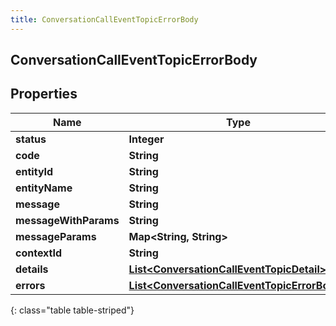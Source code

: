 ```yaml
---
title: ConversationCallEventTopicErrorBody
---
```

## ConversationCallEventTopicErrorBody


## Properties

| Name | Type | Description | Notes |
| ------------ | ------------- | ------------- | ------------- |
| **status** | **Integer** |  |  [optional] |
| **code** | **String** |  |  [optional] |
| **entityId** | **String** |  |  [optional] |
| **entityName** | **String** |  |  [optional] |
| **message** | **String** |  |  [optional] |
| **messageWithParams** | **String** |  |  [optional] |
| **messageParams** | **Map&lt;String, String&gt;** |  |  [optional] |
| **contextId** | **String** |  |  [optional] |
| **details** | [**List&lt;ConversationCallEventTopicDetail&gt;**](ConversationCallEventTopicDetail.html) |  |  [optional] |
| **errors** | [**List&lt;ConversationCallEventTopicErrorBody&gt;**](ConversationCallEventTopicErrorBody.html) |  |  [optional] |
{: class="table table-striped"}



